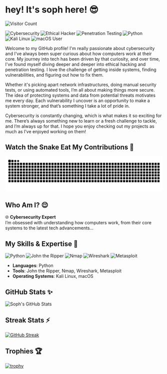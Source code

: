 # hey! It's soph here! 😎

![Visitor Count](https://komarev.com/ghpvc/?username=securesoph&color=red&style=plastic&label=Profile+Views)

![Cybersecurity](https://img.shields.io/badge/Cybersecurity-Expert-blue)
![Ethical Hacker](https://img.shields.io/badge/Ethical_Hacker-%F0%9F%92%AD-blue)
![Penetration Testing](https://img.shields.io/badge/Penetration_Testing-Expert-green)
![Python](https://img.shields.io/badge/Python-Language-yellow)
![Kali Linux](https://img.shields.io/badge/Kali_Linux-%F0%9F%90%A7-lightblue)
![macOS User](https://img.shields.io/badge/macOS-User-black)

Welcome to my GitHub profile! I'm really passionate about cybersecurity and I've always been super curious about how computers work at their core. My journey into tech has been driven by that curiosity, and over time, I've found myself diving deeper and deeper into ethical hacking and penetration testing. I love the challenge of getting inside systems, finding vulnerabilities, and figuring out how to fix them.

Whether it's picking apart network infrastructures, doing manual security tests, or using automated tools, I’m all about making things more secure. The idea of protecting systems and data from potential threats motivates me every day. Each vulnerability I uncover is an opportunity to make a system stronger, and that’s something I take a lot of pride in.

Cybersecurity is constantly changing, which is what makes it so exciting for me. There’s always something new to learn or a fresh challenge to tackle, and I’m always up for that. I hope you enjoy checking out my projects as much as I’ve enjoyed working on them!

## Watch the Snake Eat My Contributions 🤭
![snake gif](https://github.com/securesoph/securesoph/blob/output/github-contribution-grid-snake.svg)

## Who Am I? 😌

🌐 **Cybersecurity Expert**  
I’m obsessed with understanding how computers work, from their core systems to the latest tech advancements...

## My Skills & Expertise 🤪

![Python](https://img.shields.io/badge/Python-3.9-blue?logo=python)
![John the Ripper](https://img.shields.io/badge/John_the_Ripper-Tool-red)
![Nmap](https://img.shields.io/badge/Nmap-Tool-brightgreen)
![Wireshark](https://img.shields.io/badge/Wireshark-Tool-blue)
![Metasploit](https://img.shields.io/badge/Metasploit-Framework-orange)

- **Languages**: Python  
- **Tools**: John the Ripper, Nmap, Wireshark, Metasploit  
- **Operating Systems**: Kali Linux, macOS  

## GitHub Stats ✨

![Soph's GitHub Stats](https://github-readme-stats.vercel.app/api?username=securesoph&show_icons=true&theme=radical)

## Streak Stats ⚡️

[![GitHub Streak](https://streak-stats.demolab.com?user=securesoph&theme=radical)](https://git.io/streak-stats)

## Trophies 🏆

[![trophy](https://github-profile-trophy.vercel.app/?username=securesoph&theme=radical)](https://github.com/ryo-ma/github-profile-trophy)
